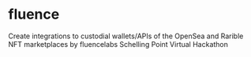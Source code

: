 # fluence
Create integrations to custodial wallets/APIs of the OpenSea and Rarible NFT marketplaces by fluencelabs Schelling Point Virtual Hackathon
